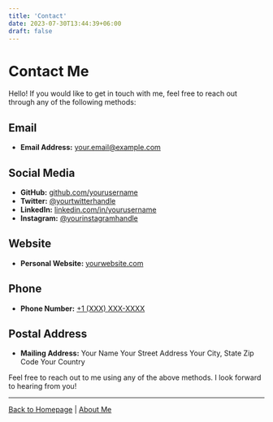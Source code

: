 ```yaml
---
title: 'Contact'
date: 2023-07-30T13:44:39+06:00
draft: false
---
```


# Contact Me

Hello! If you would like to get in touch with me, feel free to reach out through any of the following methods:

## Email

- **Email Address:** [your.email@example.com](mailto:your.email@example.com)

## Social Media

- **GitHub:** [github.com/yourusername](https://github.com/yourusername)
- **Twitter:** [@yourtwitterhandle](https://twitter.com/yourtwitterhandle)
- **LinkedIn:** [linkedin.com/in/yourusername](https://www.linkedin.com/in/yourusername)
- **Instagram:** [@yourinstagramhandle](https://www.instagram.com/yourinstagramhandle)

## Website

- **Personal Website:** [yourwebsite.com](https://www.yourwebsite.com)

## Phone

- **Phone Number:** [+1 (XXX) XXX-XXXX](tel:+1-XXX-XXX-XXXX)

## Postal Address

- **Mailing Address:**
  Your Name
  Your Street Address
  Your City, State Zip Code
  Your Country

Feel free to reach out to me using any of the above methods. I look forward to hearing from you!

---

[Back to Homepage](/homepage) | [About Me](/about)
